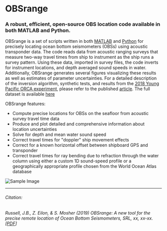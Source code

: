 # OBSrange
### A robust, efficient, open-source OBS location code available in both MATLAB and Python.

OBSrange is a set of scripts written in both [MATLAB](https://www.mathworks.com/products/matlab.html) and [Python](https://www.python.org/downloads/) for precisely locating ocean bottom seismometers (OBSs) using acoustic transponder data. The code reads data from acoustic ranging surveys that measure two-way travel times from ship to instrument as the ship runs a survey pattern. Using these data, imported in survey files, the code inverts for instrument locations, and depth averaged sound speeds in water. Additionally, OBSrange generates several figures visualizing these results as well as estimates of parameter uncertainties. For a detailed description of the inversion algorithm, synthetic tests, and results from the [2018 Young Pacific ORCA experiment](https://pacificorca.wordpress.com/), please refer to the published [article](https://pubs.geoscienceworld.org/ssa/srl/article/570368/obsrange-a-new-tool-for-the-precise-remote). The full dataset is available [here](https://seiscode.iris.washington.edu/attachments/download/1325/YoungPacificORCA_surv.zip)

OBSrange features:
* Compute precise locations for OBSs on the seafloor from acoustic survey travel time data
* Produce and plot detailed and comprehensive information about location uncertainties
* Solve for depth and mean water sound speed
* Correct travel times for "doppler" ship movement effects
* Correct for a known horizontal offset between shipboard GPS and transponder
* Correct travel times for ray bending due to refraction through the water column using either a custom 1D sound-speed profile or a geographically appropriate profile chosen from the World Ocean Atlas database

![Sample Image](https://github.com/jbrussell/OBSrange/blob/master/README/figures/Figure01.png)

-------
###### Citation:

###### Russell, J.B., Z. Eilon, & S. Mosher (2019) OBSrange: A new tool for the precise remote location of Ocean Bottom Seismometers, SRL, xx, xx-xx. [[PDF](https://github.com/jbrussell/OBSrange/blob/master/README/Russell_et_al_2019_SRL.pdf)]